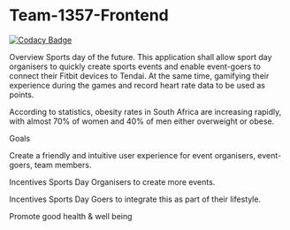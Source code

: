 # Team-1357-Frontend

[![Codacy Badge](https://api.codacy.com/project/badge/Grade/781f8572a9c840429af66c5fc0ed258c)](https://app.codacy.com/gh/BuildForSDGCohort2/Team-1357-Frontend?utm_source=github.com&utm_medium=referral&utm_content=BuildForSDGCohort2/Team-1357-Frontend&utm_campaign=Badge_Grade_Settings)

Overview
Sports day of the future. This application shall allow sport day organisers to quickly create sports events and enable event-goers to connect their Fitbit devices to Tendai. At the same time, gamifying their experience during the games and record heart rate data to be used as points.

According to statistics, obesity rates in South Africa are increasing rapidly, with almost 70% of women and 40% of men either overweight or obese. 



Goals 

Create a friendly and intuitive user experience for event organisers, event-goers, team members.


Incentives Sports Day Organisers to create more events.


Incentives Sports Day Goers to integrate this as part of their lifestyle.


Promote good health & well being
